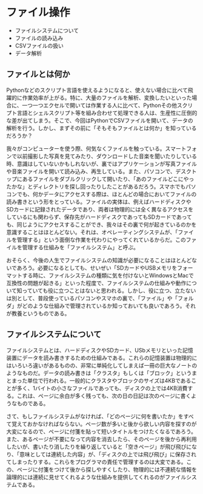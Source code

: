 # ファイル操作

* ファイルシステムについて
* ファイルの読み込み
* CSVファイルの扱い
* データ解析

## ファイルとは何か

Pythonなどのスクリプト言語を使えるようになると、使えない場合に比べて飛躍的に作業効率が上がる。特に、大量のファイルを解析、変換したいといった場合に、一つ一つエクセルで開いては作業する人に比べて、Pythonその他スクリプト言語とシェルスクリプト等を組み合わせて処理できる人は、生産性に圧倒的な差が出てしまう。そこで、今回はPythonでCSVファイルを開いて、データの解析を行う。しかし、まずその前に「そもそもファイルとは何か」を知っているだろうか？

我々がコンピューターを使う際、何気なくファイルを触っている。スマートフォンで以前撮影した写真を見てみたり、ダウンロードした音楽を聞いたりしている時、意識はしていないかもしれないが、裏ではアプリケーションが写真ファイルや音楽ファイルを開いて読み込み、再生している。また、パソコンで、デスクトップにあるファイルをダブルクリックして開いたり、「あのファイルどこにやったかな」とディレクトリを探し回ったりしたことがあるだろう。スマホでもパソコンでも、何かデータにアクセスする際は、ほとんどの場合においてファイルの読み書きという形をとっている。ファイルの実体は、例えばハードディスクやSDカードに記録されたデータであり、両者は物理的には全く異なるアクセスをしているにも関わらず、保存先がハードディスクであってもSDカードであっても、同じようにアクセスすることができ、我々はその裏で何が起きているのかを意識することはほとんどない。それは、オペレーティングシステムが、「ファイルを管理する」という面倒な作業を代わりにやってくれているからだ。このファイルを管理する仕組みを「ファイルシステム」と呼ぶ。

おそらく、今後の人生でファイルシステムの知識が必要になることはほとんどないであろう。必要になるとしても、せいぜい「SDカードやUSBメモリをフォーマットする時に、ファイルシステムの種類に気を付けないとWindowsとMacで互換性の問題が起きる」といった程度で、ファイルシステムの仕組みや動作について知っていても役に立つことはないと思われる。しかし、役に立つ、立たないは別として、普段使っているパソコンやスマホの裏で、「ファイル」や「フォルダ」がどのような仕組みで管理されているか知っておいても良いであろう。それが教養というものである。

## ファイルシステムについて

ファイルシステムとは、ハードディスクやSDカード、USbメモリといった記憶装置にデータを読み書きするための仕組みである。これらの記憶装置は物理的にはいろいろ違いがあるものの、非常に単純化してしまえば一冊の巨大なノートのようなものだ。データの読み書きは「クラスタ」もしくは「ブロック」というまとまった単位で行われる。一般的にクラスタやブロックのサイズは4KBであることが多く、1バイトの小さなファイルであっても、ディスクの上では4KB消費する。これは、ページに余白が多く残っても、次の日の日記は次のページに書くようなものである。

さて、もしファイルシステムがなければ、「どのページに何を書いたか」をすべて覚えておかなければならない。ページ数が多いと後から欲しい内容を探すのが大変になるので、ページに付箋を貼って短いタイトルをつけたくなるであろう。また、あるページが不要になって内容を消去したら、そのページを後から再利用したいが、書いたり消したりを繰り返していると「空きページ」が飛び飛びになり、「意味としては連続した内容」が、「ディスクの上では飛び飛び」に保存されてしまったりする。これらをプログラマの責任で管理するのは大変である。この、ページに付箋をつけて後から探しやすくしたり、物理的には不連続な情報を論理的には連続に見せてくれるような仕組みを提供してくれるのがファイルシステムである。

